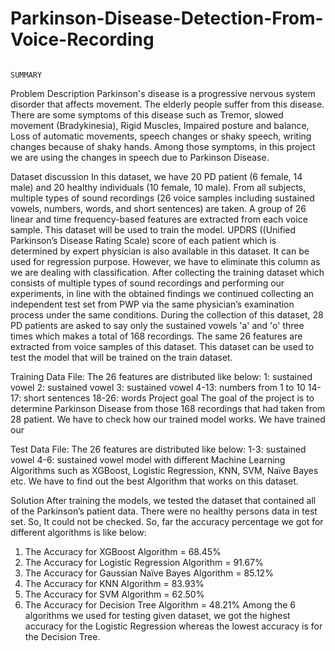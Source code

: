 # Parkinson-Disease-Detection-From-Voice-Recording
                                                                                 SUMMARY 
Problem Description
Parkinson's disease is a progressive nervous system disorder that affects movement. The elderly people suffer from this disease. There are some symptoms of this disease such as Tremor, slowed movement (Bradykinesia), Rigid Muscles, Impaired posture and balance, Loss of automatic movements, speech changes or shaky speech, writing changes because of shaky hands. Among those symptoms, in this project we are using the changes in speech due to Parkinson Disease.

Dataset discussion
In this dataset, we have 20 PD patient (6 female, 14 male) and 20 healthy individuals (10 female, 10 male). From all subjects, multiple types of sound recordings (26 voice samples including sustained vowels, numbers, words, and short sentences) are taken. A group of 26 linear and time frequency-based features are extracted from each voice sample. This dataset will be used to train the model. UPDRS ((Unified Parkinson’s Disease Rating Scale) score of each patient which is determined by expert physician is also available in this dataset. It can be used for regression purpose. However, we have to eliminate this column as we are dealing with classification.
After collecting the training dataset which consists of multiple types of sound recordings and performing our experiments, in line with the obtained findings we continued collecting an independent test set from PWP via the same physician’s examination process under the same conditions. During the collection of this dataset, 28 PD patients are asked to say only the sustained vowels 'a' and 'o' three times which makes a total of 168 recordings. The same 26 features are extracted from voice samples of this dataset. This dataset can be used to test the model that will be trained on the train dataset.

Training Data File:
The 26 features are distributed like below:
1: sustained vowel 2: sustained vowel 3: sustained vowel 4-13: numbers from 1 to 10 14-17: short sentences
18-26: words
Project goal
The goal of the project is to determine Parkinson Disease from those 168 recordings that had taken from 28 patient. We have to check how our trained model works. We have trained our

Test Data File:
The 26 features are distributed like below:
1-3: sustained vowel
4-6: sustained vowel
model with different Machine Learning Algorithms such as XGBoost, Logistic Regression, KNN, SVM, Naïve Bayes etc. We have to find out the best Algorithm that works on this dataset.

Solution
After training the models, we tested the dataset that contained all of the Parkinson’s patient data. There were no healthy persons data in test set. So, It could not be checked. So, far the accuracy percentage we got for different algorithms is like below:
1. The Accuracy for XGBoost Algorithm = 68.45%
2. The Accuracy for Logistic Regression Algorithm = 91.67%
3. The Accuracy for Gaussian Naïve Bayes Algorithm = 85.12%
4. The Accuracy for KNN Algorithm = 83.93%
5. The Accuracy for SVM Algorithm = 62.50%
6. The Accuracy for Decision Tree Algorithm = 48.21%
Among the 6 algorithms we used for testing given dataset, we got the highest accuracy for the Logistic Regression whereas the lowest accuracy is for the Decision Tree.
